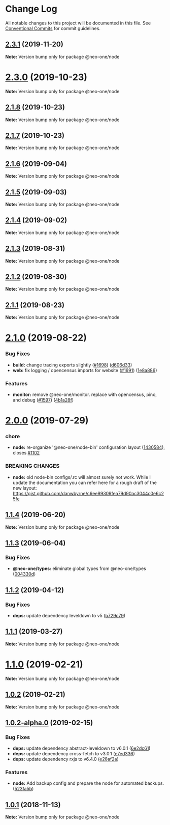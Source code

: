 # Change Log

All notable changes to this project will be documented in this file.
See [Conventional Commits](https://conventionalcommits.org) for commit guidelines.

## [2.3.1](https://github.com/neo-one-suite/neo-one/compare/@neo-one/node@2.3.0...@neo-one/node@2.3.1) (2019-11-20)

**Note:** Version bump only for package @neo-one/node





# [2.3.0](https://github.com/neo-one-suite/neo-one/compare/@neo-one/node@2.1.8...@neo-one/node@2.3.0) (2019-10-23)

**Note:** Version bump only for package @neo-one/node





## [2.1.8](https://github.com/neo-one-suite/neo-one/compare/@neo-one/node@2.1.7...@neo-one/node@2.1.8) (2019-10-23)

**Note:** Version bump only for package @neo-one/node





## [2.1.7](https://github.com/neo-one-suite/neo-one/compare/@neo-one/node@2.1.6...@neo-one/node@2.1.7) (2019-10-23)

**Note:** Version bump only for package @neo-one/node





## [2.1.6](https://github.com/neo-one-suite/neo-one/compare/@neo-one/node@2.1.5...@neo-one/node@2.1.6) (2019-09-04)

**Note:** Version bump only for package @neo-one/node





## [2.1.5](https://github.com/neo-one-suite/neo-one/compare/@neo-one/node@2.1.4...@neo-one/node@2.1.5) (2019-09-03)

**Note:** Version bump only for package @neo-one/node





## [2.1.4](https://github.com/neo-one-suite/neo-one/compare/@neo-one/node@2.1.3...@neo-one/node@2.1.4) (2019-09-02)

**Note:** Version bump only for package @neo-one/node





## [2.1.3](https://github.com/neo-one-suite/neo-one/compare/@neo-one/node@2.1.2...@neo-one/node@2.1.3) (2019-08-31)

**Note:** Version bump only for package @neo-one/node





## [2.1.2](https://github.com/neo-one-suite/neo-one/compare/@neo-one/node@2.1.1...@neo-one/node@2.1.2) (2019-08-30)

**Note:** Version bump only for package @neo-one/node





## [2.1.1](https://github.com/neo-one-suite/neo-one/compare/@neo-one/node@2.1.0...@neo-one/node@2.1.1) (2019-08-23)

**Note:** Version bump only for package @neo-one/node





# [2.1.0](https://github.com/neo-one-suite/neo-one/compare/@neo-one/node@2.0.0...@neo-one/node@2.1.0) (2019-08-22)


### Bug Fixes

* **build:** change tracing exports slightly ([#1698](https://github.com/neo-one-suite/neo-one/issues/1698)) ([d606d33](https://github.com/neo-one-suite/neo-one/commit/d606d33))
* **web:** fix logging / opencensus imports for website ([#1691](https://github.com/neo-one-suite/neo-one/issues/1691)) ([1e8a886](https://github.com/neo-one-suite/neo-one/commit/1e8a886))


### Features

* **monitor:** remove @neo-one/monitor. replace with opencensus, pino, and debug ([#1597](https://github.com/neo-one-suite/neo-one/issues/1597)) ([4b1a28f](https://github.com/neo-one-suite/neo-one/commit/4b1a28f))





# [2.0.0](https://github.com/neo-one-suite/neo-one/compare/@neo-one/node@1.1.4...@neo-one/node@2.0.0) (2019-07-29)


### chore

* **node:** re-organize '@neo-one/node-bin' configuration layout ([1430584](https://github.com/neo-one-suite/neo-one/commit/1430584)), closes [#1102](https://github.com/neo-one-suite/neo-one/issues/1102)


### BREAKING CHANGES

* **node:** old node-bin configs/.rc will almost surely not work. While I update the documentation you can refer here for a rough draft of the new layout: https://gist.github.com/danwbyrne/c6ee99309fea79d90ac3044c0e6c25fe





## [1.1.4](https://github.com/neo-one-suite/neo-one/compare/@neo-one/node@1.1.3...@neo-one/node@1.1.4) (2019-06-20)

**Note:** Version bump only for package @neo-one/node





## [1.1.3](https://github.com/neo-one-suite/neo-one/compare/@neo-one/node@1.1.2...@neo-one/node@1.1.3) (2019-06-04)


### Bug Fixes

* **@neo-one/types:** eliminate global types from @neo-one/types ([004330d](https://github.com/neo-one-suite/neo-one/commit/004330d))





## [1.1.2](https://github.com/neo-one-suite/neo-one/compare/@neo-one/node@1.1.1...@neo-one/node@1.1.2) (2019-04-12)


### Bug Fixes

* **deps:** update dependency leveldown to v5 ([b729c79](https://github.com/neo-one-suite/neo-one/commit/b729c79))





## [1.1.1](https://github.com/neo-one-suite/neo-one/compare/@neo-one/node@1.1.0...@neo-one/node@1.1.1) (2019-03-27)

**Note:** Version bump only for package @neo-one/node





# [1.1.0](https://github.com/neo-one-suite/neo-one/compare/@neo-one/node@1.0.2...@neo-one/node@1.1.0) (2019-02-21)

**Note:** Version bump only for package @neo-one/node





## [1.0.2](https://github.com/neo-one-suite/neo-one/compare/@neo-one/node@1.0.2-alpha.0...@neo-one/node@1.0.2) (2019-02-21)

**Note:** Version bump only for package @neo-one/node





## [1.0.2-alpha.0](https://github.com/neo-one-suite/neo-one/compare/@neo-one/node@1.0.1...@neo-one/node@1.0.2-alpha.0) (2019-02-15)


### Bug Fixes

* **deps:** update dependency abstract-leveldown to v6.0.1 ([6e2dc61](https://github.com/neo-one-suite/neo-one/commit/6e2dc61))
* **deps:** update dependency cross-fetch to v3.0.1 ([e7ed336](https://github.com/neo-one-suite/neo-one/commit/e7ed336))
* **deps:** update dependency rxjs to v6.4.0 ([e28af2a](https://github.com/neo-one-suite/neo-one/commit/e28af2a))


### Features

* **node:** Add backup config and prepare the node for automated backups. ([523fa5b](https://github.com/neo-one-suite/neo-one/commit/523fa5b))





## [1.0.1](https://github.com/neo-one-suite/neo-one/compare/@neo-one/node@1.0.0...@neo-one/node@1.0.1) (2018-11-13)

**Note:** Version bump only for package @neo-one/node
